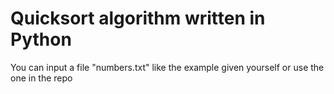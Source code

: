 # Quicksort algorithm written in Python

You can input a file "numbers.txt" like the example given yourself or use the one in the repo  
